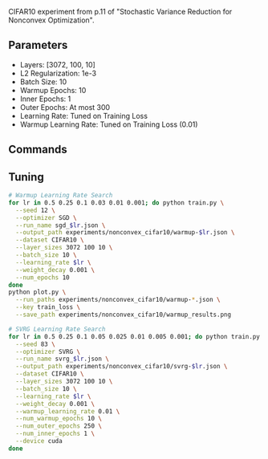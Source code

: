 CIFAR10 experiment from p.11 of "Stochastic Variance Reduction for Nonconvex Optimization".

## Parameters

* Layers: [3072, 100, 10]
* L2 Regularization: 1e-3
* Batch Size: 10
* Warmup Epochs: 10
* Inner Epochs: 1
* Outer Epochs: At most 300
* Learning Rate: Tuned on Training Loss
* Warmup Learning Rate: Tuned on Training Loss (0.01)


## Commands

## Tuning

```bash
# Warmup Learning Rate Search
for lr in 0.5 0.25 0.1 0.03 0.01 0.001; do python train.py \
  --seed 12 \
  --optimizer SGD \
  --run_name sgd_$lr.json \
  --output_path experiments/nonconvex_cifar10/warmup-$lr.json \
  --dataset CIFAR10 \
  --layer_sizes 3072 100 10 \
  --batch_size 10 \
  --learning_rate $lr \
  --weight_decay 0.001 \
  --num_epochs 10
done
python plot.py \
  --run_paths experiments/nonconvex_cifar10/warmup-*.json \
  --key train_loss \
  --save_path experiments/nonconvex_cifar10/warmup_results.png

# SVRG Learning Rate Search
for lr in 0.5 0.25 0.1 0.05 0.025 0.01 0.005 0.001; do python train.py \
  --seed 83 \
  --optimizer SVRG \
  --run_name svrg_$lr.json \
  --output_path experiments/nonconvex_cifar10/svrg-$lr.json \
  --dataset CIFAR10 \
  --layer_sizes 3072 100 10 \
  --batch_size 10 \
  --learning_rate $lr \
  --weight_decay 0.001 \
  --warmup_learning_rate 0.01 \
  --num_warmup_epochs 10 \
  --num_outer_epochs 250 \
  --num_inner_epochs 1 \
  --device cuda
done
```
